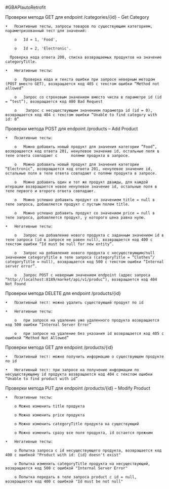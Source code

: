 #GBAPIautoRetrofit

Проверки метода GET для endpoint /categories/{id}  - Get Category

    •	Позитивные тесты, запросы товаров по существующим категориям, параметризованный тест для значений:

        o	Id = 1, 'Food', 

        o	Id = 2, 'Electronic'.
      
      Проверка кода ответа 200, списка возвращаемых продуктов на значение categoryTitle. 
    
    •	Негативные тесты:
    
        o	Проверка кода и текста ошибки при запросе неверным методом (POST вместо GET), возвращается код 405 с текстом ошибки “Method not allowed”
        
        o	Запрос со строковым значением вместо числа в параметре id (id = “test”), возвращается код 400 Bad Request
        
        o	 Запрос с несуществующим значением параметра id (id = 0), возвращается код 404 с текстом ошибки “Unable to find category with id: 0”


Проверки метода POST для endpoint /products – Add Product
  
    •	Позитивные тесты:
    
        o	Можно добавить новый продукт для значения категории “Food”, возвращается код ответа 201, ненулевое значение id, остальные поля в теле ответа совпадают с      полями продукта в запросе.
        
        o	Можно добавить новый продукт для значения категории “Electronic”, возвращается код ответа 201, ненулевое значение id, остальные поля в теле ответа совпадают с полями продукта в запросе.
        
        o	Можно добавить один и тот же продукт дважды, для каждой итерации возвращается новое ненулевое значение id, остальные поля в теле первого и второго ответа совпадают.
        
        o	Можно успешно добавить продукт со значением title = null в теле запроса, добавляется продукт с пустым полем title.
        
        o	Можно успешно добавить продукт со значением price = null в теле запроса, добавляется продукт, у которого цена равна нулю.
   
    •	Негативные тесты:
   
        o	Запрос на добавление нового продукта с заданным значением id в теле запроса (id в запросе не равен null), возвращается код 400 с текстом ошибки “Id must be null for new entity”.
        
        o	Запрос на добавление нового продукта с несуществующим/null  значением categoryTitle в теле запроса (categoryTitle = “Clothes”/ categoryTitle = null), возвращается код 500 с текстом ошибки “Internal server error”.
        
        o	Запрос POST с неверным значением endpoint (адрес запроса “http://localhost:8189/market/api/v1/produc”), возвращается код 404 Not Found 


Проверки метода DELETE для endpoint /products/{id}
    
    •	Позитивный тест: можно удалить существующий продукт по id
    
    •	Негативные тесты: 
    
        o	при запросе на удаление уже удаленного продукта возвращается код 500 ошибки “Internal Server Error”
        
        o	при запросе на удаление без указания id возвращается код 405 с ошибкой “Method Not Allowed”


Проверки метода GET для endpoint /products/{id}
    
    •	Позитивный тест: можно получить информацию о существующем продукте по id
    
    •	Негативный тест: при запросе на получение информации по несуществующему id продукта возвращается код 404 с текстом ошибки “Unable to find product with id”


Проверки метода PUT для endpoint /products/{id} – Modify Product

    •	Позитивные тесты:
    
        o Можно изменить title продукта 
        
        o Можно изменить price продукта
        
        o Можно изменить categoryTitle продукта на существующий
        
        o Можно изменить сразу все поля продукта, id остается прежним
    
    •   Негативные тесты:
    
        o Попытка запроса с id несуществующего продукта, возвращается код 400 с ошибкой "Product with id: {id} doesn't exist"
        
        o Попытка изменить categoryTitle продукта на несуществующий, возвращается код 500 с ошибкой "Internal Server Error"
        
        o Попытка передать в теле запроса product с id = null, возвращается код 400 с ошибкой "Id must be not null"
